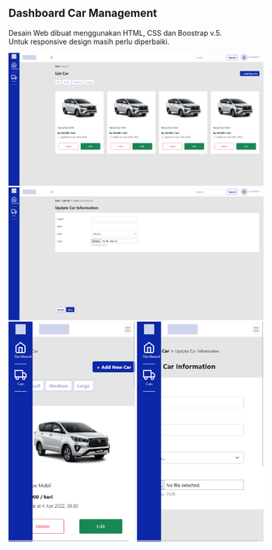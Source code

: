 ## Dashboard Car Management
Desain Web dibuat menggunakan HTML, CSS dan Boostrap v.5. <br> Untuk responsive design masih perlu diperbaiki.

<p alight="center">
<img src= "./assets/pic/index.png">
<img src= "./assets/pic/edit.png">
<img src= "./assets/pic/index_mobile.png" width="250">
<img src= "./assets/pic/edit_mobile.png" width="250">
</p>
